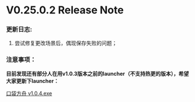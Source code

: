 # V0.25.0.2 Release Note

### 更新日志:

1. 尝试修复更改场景后，偶现保存失败的问题；

### **注意事项：**

**目前发现还有部分人在用v1.0.3版本之前的launcher（不支持热更的版本），希望大家更新下launcher：**

[口袋方舟 v1.0.4.exe](https://arkimg.ark.online/%E5%8F%A3%E8%A2%8B%E6%96%B9%E8%88%9F%20v1.0.4.exe)
